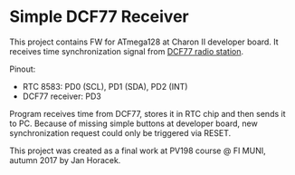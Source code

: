 # Simple DCF77 Receiver

This project contains FW for ATmega128 at Charon II developer board. It
receives time synchronization signal from [DCF77 radio
station](https://en.wikipedia.org/wiki/DCF77).

Pinout:
 * RTC 8583: PD0 (SCL), PD1 (SDA), PD2 (INT)
 * DCF77 receiver: PD3

Program receives time from DCF77, stores it in RTC chip and then sends it
to PC. Because of missing simple buttons at developer board, new
synchronization request could only be triggered via RESET.

This project was created as a final work at PV198 course @ FI MUNI, autumn 2017
by Jan Horacek.
